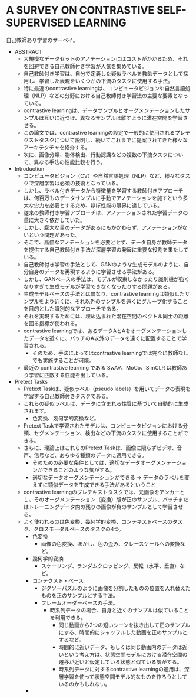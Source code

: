 # A SURVEY ON CONTRASTIVE SELF-SUPERVISED LEARNING

自己教師あり学習のサーベイ。  

* ABSTRACT
    * 大規模なデータセットのアノテーションにはコストがかかるため、それを回避できる自己教師付き学習が人気を集めている。
    * 自己教師付き学習は、自分で定義した疑似ラベルを教師データとして採用し、学習した表現をいくつかの下流のタスクに使用する手法。
    * 特に最近のcontrastive learningは、コンピュータビジョンや自然言語処理（NLP）などの分野における自己教師付き学習法の主要な要素となっている。
    * contrastive learningは、データサンプルとオーグメンテーションしたサンプルは互いに近づけ、異なるサンプルは離すように潜在空間を学習させる。
    * この論文では、contrastive learningの設定で一般的に使用されるプレテクストタスクについて説明し、続いてこれまでに提案されてきた様々なアーキテクチャを紹介する。
    * 次に、画像分類、物体検出、行動認識などの複数の下流タスクについて、異なる手法の性能比較を行う。
* Introduction
    * コンピュータビジョン（CV）や自然言語処理（NLP）など、様々なタスクで深層学習は必須の技術となっている。
    * しかし、ラベル付きデータから特徴量を学習する教師付きアプローチは、何百万ものデータサンプルに手動でアノテーションを施すという多大な労力を必要とするため、ほぼ性能の限界に達している。
    * 従来の教師付き学習アプローチは、アノテーションされた学習データの量に大きく依存していた。
    * しかし、膨大な量のデータがあるにもかかわらず、アノテーションがないという問題があった。
    * そこで、高価なアノテーションを必要とせず、データ自身が教師データを提供する自己教師付き手法が深層学習の発展に重要な役割を果たしている。
    * 自己教師付き学習の手法として、GANのような生成モデルのように、自分自身のデータを再現するように学習させる手法がある。
    * しかし、GANベースの手法は、モデルが収束しなかったり識別機が強くなりすぎて生成モデルが学習できなくなったりする問題がある。
    * 生成モデルベースの手法とは異なり、contrastive learningは類似したサンプルをより近くに、それ以外のサンプルを遠くにグループ化することを目的とした識別的なアプローチである。
    * それを実現するためには、埋め込まれた潜在空間のベクトル同士の距離を図る指標が使われる。
    * contrastive learningでは、あるデータAとAをオーグメンテーションしたデータを近くに、バッチのA以外のデータを遠くに配置することで学習される。
        * そのため、手法によってはcontrastive learningでは完全に教師なしでも実施することが可能。
    * 最近の contrastive learning である SwAV、MoCo、SimCLR は教師あり学習に匹敵する性能を出している。
* Pretext Tasks
    * Pretext Taskは、疑似ラベル（pseudo labels）を用いてデータの表現を学習する自己教師付きタスクである。
    * これらの疑似ラベルは、データに含まれる性質に基づいて自動的に生成されます。
        * 色変換、幾何学的変換など。
    * Pretext Taskで学習されたモデルは、コンピュータビジョンにおける分類、セグメンテーション、検出などの下流のタスクに使用することができる。
    * さらに、理論上はこれらのPretext Taskは、画像に限らずビデオ、音声、信号など、あらゆる種類のデータに適用できる。
        * そのための必要な条件としては、適切なデータオーグメンテーションができることのような気がする。
        * 適切なデータオーグメンテーションができる -> データのラベルを変えずに類似データを生成できる手法があるということ
    * contrastive learningのプレテキストタスクでは、元画像をアンカーとし、そのオーグメンテーション（変換）版が正のサンプル、バッチまたはトレーニングデータ内の残りの画像が負のサンプルとして学習させる。
    * よく使われるのは色変換、幾何学的変換、コンテキストベースのタスク、クロスモーダルベースのタスクの4つ。
        * 色変換
            * 画像の色変換、ぼかし、色の歪み、グレースケールへの変換など。
        * 幾何学的変換
            * スケーリング、ランダムクロッピング、反転（水平、垂直）など。
        * コンテクスト・ベース
            * ジグソーパズルのように画像を分割したものの位置を入れ替えたものを正のサンプルとする手法。
            * フレームオーダーベースの手法。
                * 時系列データの場合、自身と近くのサンプルは似ていることを利用できる。
                    * 同じ動画から2つの短いシーンを抜き出して正のサンプルにする、時間的にシャッフルした動画を正のサンプルとするなど。
                    * 時間的に近いデータ、もしくは同じ動画内のデータは近いという考え方は、状態空間モデルにおける潜在空間の遷移が近いと仮定している状態と似ている気がする。
                    * 時系列データに対するcontrastive learningの適用は、深層学習を使って状態空間モデル的なものを作ろうとしているのかもしれない。
        * 
